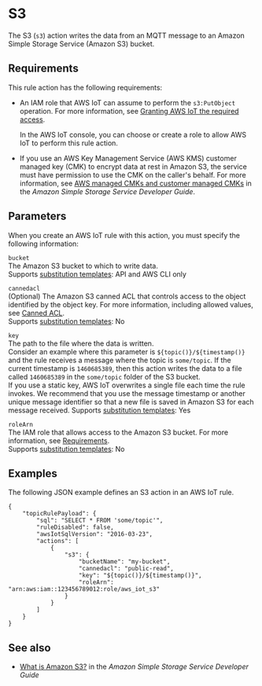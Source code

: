 # S3<a name="s3-rule-action"></a>

The S3 \(`s3`\) action writes the data from an MQTT message to an Amazon Simple Storage Service \(Amazon S3\) bucket\. 

## Requirements<a name="s3-rule-action-requirements"></a>

This rule action has the following requirements:
+ An IAM role that AWS IoT can assume to perform the `s3:PutObject` operation\. For more information, see [Granting AWS IoT the required access](iot-create-role.md)\.

  In the AWS IoT console, you can choose or create a role to allow AWS IoT to perform this rule action\.
+ If you use an AWS Key Management Service \(AWS KMS\) customer managed key \(CMK\) to encrypt data at rest in Amazon S3, the service must have permission to use the CMK on the caller's behalf\. For more information, see [AWS managed CMKs and customer managed CMKs](https://docs.aws.amazon.com/AmazonS3/latest/dev/UsingKMSEncryption.html#aws-managed-customer-managed-cmks) in the *Amazon Simple Storage Service Developer Guide*\.

## Parameters<a name="s3-rule-action-parameters"></a>

When you create an AWS IoT rule with this action, you must specify the following information:

`bucket`  
The Amazon S3 bucket to which to write data\.  
Supports [substitution templates](iot-substitution-templates.md): API and AWS CLI only

`cannedacl`  
\(Optional\) The Amazon S3 canned ACL that controls access to the object identified by the object key\. For more information, including allowed values, see [Canned ACL](https://docs.aws.amazon.com/AmazonS3/latest/dev/acl-overview.html#canned-acl)\.   
Supports [substitution templates](iot-substitution-templates.md): No

`key`  
The path to the file where the data is written\.  
Consider an example where this parameter is `${topic()}/${timestamp()}` and the rule receives a message where the topic is `some/topic`\. If the current timestamp is `1460685389`, then this action writes the data to a file called `1460685389` in the `some/topic` folder of the S3 bucket\.  
If you use a static key, AWS IoT overwrites a single file each time the rule invokes\. We recommend that you use the message timestamp or another unique message identifier so that a new file is saved in Amazon S3 for each message received\.
Supports [substitution templates](iot-substitution-templates.md): Yes

`roleArn`  
The IAM role that allows access to the Amazon S3 bucket\. For more information, see [Requirements](#s3-rule-action-requirements)\.  
Supports [substitution templates](iot-substitution-templates.md): No

## Examples<a name="s3-rule-action-examples"></a>

The following JSON example defines an S3 action in an AWS IoT rule\.

```
{
    "topicRulePayload": {
        "sql": "SELECT * FROM 'some/topic'", 
        "ruleDisabled": false, 
        "awsIotSqlVersion": "2016-03-23",
        "actions": [
            {
                "s3": {
                    "bucketName": "my-bucket", 
                    "cannedacl": "public-read",
                    "key": "${topic()}/${timestamp()}",
                    "roleArn": "arn:aws:iam::123456789012:role/aws_iot_s3"
                }
            }
        ]
    }
}
```

## See also<a name="s3-rule-action-see-also"></a>
+ [What is Amazon S3?](https://docs.aws.amazon.com/AmazonS3/latest/dev/) in the *Amazon Simple Storage Service Developer Guide*